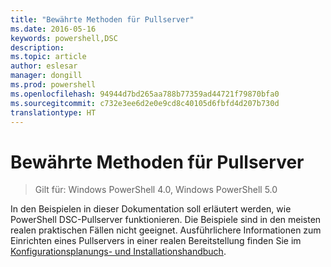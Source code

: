 ```yaml
---
title: "Bewährte Methoden für Pullserver"
ms.date: 2016-05-16
keywords: powershell,DSC
description: 
ms.topic: article
author: eslesar
manager: dongill
ms.prod: powershell
ms.openlocfilehash: 94944d7bd265aa788b77359ad44721f79870bfa0
ms.sourcegitcommit: c732e3ee6d2e0e9cd8c40105d6fbfd4d207b730d
translationtype: HT
---
```

# <a name="pull-server-best-practices"></a>Bewährte Methoden für Pullserver

>Gilt für: Windows PowerShell 4.0, Windows PowerShell 5.0

In den Beispielen in dieser Dokumentation soll erläutert werden, wie PowerShell DSC-Pullserver funktionieren. Die Beispiele sind in den meisten realen praktischen Fällen nicht geeignet. Ausführlichere Informationen zum Einrichten eines Pullservers in einer realen Bereitstellung finden Sie im [Konfigurationsplanungs- und Installationshandbuch](https://github.com/PowerShell/Whitepapers/blob/master/PullServerCPIG/PullServerCPIG.md).

